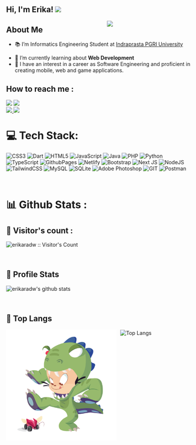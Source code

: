 <h2> Hi, I'm Erika! <img src="https://media.giphy.com/media/mGcNjsfWAjY5AEZNw6/giphy.gif" width="50"></h2>
<img align='right' src="https://media.giphy.com/media/M9gbBd9nbDrOTu1Mqx/giphy.gif" width="230">

## About Me

- 📚 I’m Informatics Engineering Student at <a href="https://unindra.ac.id/">Indraprasta PGRI University</a>
<!-- - 📚 I’m Web Developer Student at <a href="https://www.hacktiv8.com/">Hacktiv8<a/> -->
- 🌱 I’m currently learning about <strong>Web Development</strong>
- 👧 I have an interest in a career as Software Engineering and proficient in creating mobile, web and game applications.

## How to reach me :
<img src="https://img.shields.io/badge/erikarahmadewi50@gmail.com-%23D14836.svg?&style=for-the-badge&logo=gmail&logoColor=white" href="erikarahmadewi50@gmail.com">


<a  href="https://www.instagram.com/erikaradw/">
<img src="https://img.shields.io/badge/erikaradw-%23E4405F.svg?&style=for-the-badge&logo=instagram&logoColor=white">
</a>
<br>
<a href="https://www.linkedin.com/in/erikarahmadewi/">
<img src="https://img.shields.io/badge/Erika Rahmadewi-%230077B5.svg?&style=for-the-badge&logo=linkedin&logoColor=white" >
</a>
<a href="https://github.com/erikaradw/">
<img src="https://img.shields.io/badge/Erika Rahmadewi-000000.svg?&style=for-the-badge&logo=github&logoColor=white">
</a>

<!-- [![GitHub erikaradw](https://img.shields.io/github/followers/erikaradw?label=follow&style=social)](https://github.com/erikaradw) -->

<br>

# 💻 Tech Stack:
![CSS3](https://img.shields.io/badge/css3-%231572B6.svg?style=for-the-badge&logo=css3&logoColor=white) ![Dart](https://img.shields.io/badge/dart-%230175C2.svg?style=for-the-badge&logo=dart&logoColor=white) ![HTML5](https://img.shields.io/badge/html5-%23E34F26.svg?style=for-the-badge&logo=html5&logoColor=white) ![JavaScript](https://img.shields.io/badge/javascript-%23323330.svg?style=for-the-badge&logo=javascript&logoColor=%23F7DF1E) ![Java](https://img.shields.io/badge/java-%23ED8B00.svg?style=for-the-badge&logo=openjdk&logoColor=white) ![PHP](https://img.shields.io/badge/php-%23777BB4.svg?style=for-the-badge&logo=php&logoColor=white) ![Python](https://img.shields.io/badge/python-3670A0?style=for-the-badge&logo=python&logoColor=ffdd54) ![TypeScript](https://img.shields.io/badge/typescript-%23007ACC.svg?style=for-the-badge&logo=typescript&logoColor=white) ![GithubPages](https://img.shields.io/badge/github%20pages-121013?style=for-the-badge&logo=github&logoColor=white) ![Netlify](https://img.shields.io/badge/netlify-%23000000.svg?style=for-the-badge&logo=netlify&logoColor=#00C7B7) ![Bootstrap](https://img.shields.io/badge/bootstrap-%238511FA.svg?style=for-the-badge&logo=bootstrap&logoColor=white) ![Next JS](https://img.shields.io/badge/Next-black?style=for-the-badge&logo=next.js&logoColor=white) ![NodeJS](https://img.shields.io/badge/node.js-6DA55F?style=for-the-badge&logo=node.js&logoColor=white) ![TailwindCSS](https://img.shields.io/badge/tailwindcss-%2338B2AC.svg?style=for-the-badge&logo=tailwind-css&logoColor=white) ![MySQL](https://img.shields.io/badge/mysql-%2300000f.svg?style=for-the-badge&logo=mysql&logoColor=white) ![SQLite](https://img.shields.io/badge/sqlite-%2307405e.svg?style=for-the-badge&logo=sqlite&logoColor=white) ![Adobe Photoshop](https://img.shields.io/badge/adobe%20photoshop-%2331A8FF.svg?style=for-the-badge&logo=adobe%20photoshop&logoColor=white) ![GIT](https://img.shields.io/badge/Git-fc6d26?style=for-the-badge&logo=git&logoColor=white) ![Postman](https://img.shields.io/badge/Postman-FF6C37?style=for-the-badge&logo=postman&logoColor=white)

<br>


<h1>📊 Github Stats :</h1>

<h2>👀 Visitor's count :</h2>
<p><img src="https://profile-counter.glitch.me/{erikaradw}/count.svg" alt="erikaradw :: Visitor's Count" /></p>

<br>

## 🎹 Profile Stats 
![erikaradw's github stats](https://github-readme-stats.vercel.app/api?username=erikaradw&count_private=true&show_icons=true&theme=radical&include_all_commits=true)

<br>


<!--![Top Langs](https://github-readme-stats.vercel.app/api/top-langs/?username=royanlord&theme=radical)-->
## 👅 Top Langs 
![Top Langs](https://github-readme-stats.vercel.app/api/top-langs/?username=erikaradw&langs_count=10&theme=tokyonight&layout=compact)<img src="https://github.com/SatYu26/SatYu26/blob/master/Assets/dinotocat.png" alt="dinotocat" style="float: left; margin-right: 10px;" width="300px" />

<br>

<!-- <p><img src="https://github-readme-stats.vercel.app/api/top-langs/?username=AnhellO&langs_count=10&theme=tokyonight&layout=compact" alt="AnhellO :: Top Langs" /></p> -->
